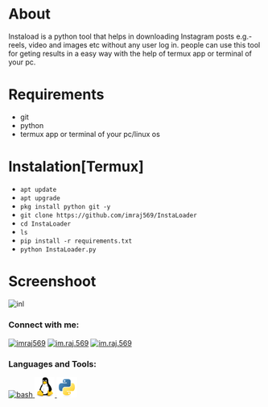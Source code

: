 # About 
Instaload is a python tool that helps in downloading Instagram posts e.g.- reels, video and images etc without any user log in. people can use this tool for geting results in a easy way with the help of termux app or terminal of your pc. 
# Requirements 
* git
* python
* termux app or terminal of your pc/linux os
# Instalation[Termux]
* `apt update`
* `apt upgrade`
* `pkg install python git -y`
* `git clone https://github.com/imraj569/InstaLoader`
* `cd InstaLoader`
* `ls`
* `pip install -r requirements.txt`
* `python InstaLoader.py`
# Screenshoot
![inl](https://user-images.githubusercontent.com/53007802/159277108-55374e0d-e5f6-44ca-9833-11f56cedcf55.jpg)

<h3 align="left">Connect with me:</h3>
<p align="left">
<a href="https://twitter.com/imraj569" target="blank"><img align="center" src="https://raw.githubusercontent.com/rahuldkjain/github-profile-readme-generator/master/src/images/icons/Social/twitter.svg" alt="imraj569" height="30" width="40" /></a>
<a href="https://fb.com/im.raj.569" target="blank"><img align="center" src="https://raw.githubusercontent.com/rahuldkjain/github-profile-readme-generator/master/src/images/icons/Social/facebook.svg" alt="im.raj.569" height="30" width="40" /></a>
<a href="https://instagram.com/im.raj.569" target="blank"><img align="center" src="https://raw.githubusercontent.com/rahuldkjain/github-profile-readme-generator/master/src/images/icons/Social/instagram.svg" alt="im.raj.569" height="30" width="40" /></a>
</p>

<h3 align="left">Languages and Tools:</h3>
<p align="left"> <a href="https://www.gnu.org/software/bash/" target="_blank"> <img src="https://www.vectorlogo.zone/logos/gnu_bash/gnu_bash-icon.svg" alt="bash" width="40" height="40"/> </a> <a href="https://www.linux.org/" target="_blank"> <img src="https://raw.githubusercontent.com/devicons/devicon/master/icons/linux/linux-original.svg" alt="linux" width="40" height="40"/> </a> <a href="https://www.python.org" target="_blank"> <img src="https://raw.githubusercontent.com/devicons/devicon/master/icons/python/python-original.svg" alt="python" width="40" height="40"/> </a> </p>

